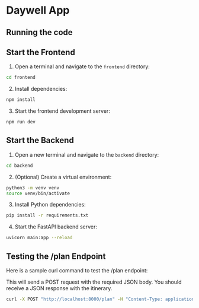 

  # Daywell App


  ## Running the code

## Start the Frontend

1. Open a terminal and navigate to the `frontend` directory:
  ```sh
  cd frontend
  ```
2. Install dependencies:
  ```sh
  npm install
  ```
3. Start the frontend development server:
  ```sh
  npm run dev
  ```

## Start the Backend

1. Open a new terminal and navigate to the `backend` directory:
  ```sh
  cd backend
  ```
2. (Optional) Create a virtual environment:
  ```sh
  python3 -m venv venv
  source venv/bin/activate
  ```
3. Install Python dependencies:
  ```sh
  pip install -r requirements.txt
  ```
4. Start the FastAPI backend server:
  ```sh
  uvicorn main:app --reload
  ```


  ## Testing the /plan Endpoint

Here is a sample curl command to test the /plan endpoint:

This will send a POST request with the required JSON body. You should receive a JSON response with the itinerary.

```sh
curl -X POST "http://localhost:8000/plan" -H "Content-Type: application/json" -d '{"destination": "Paris", "days": 3}'
```